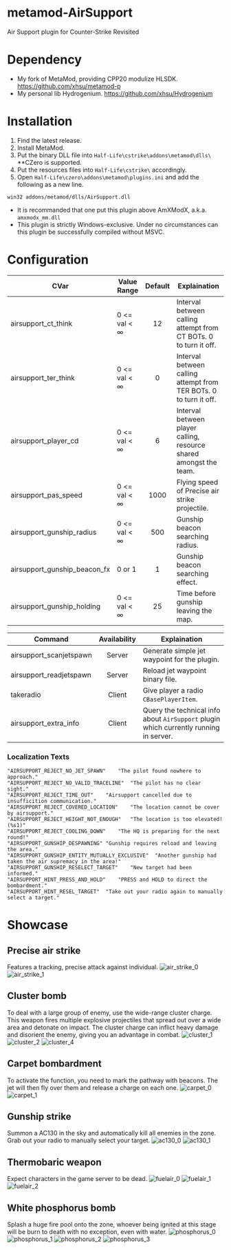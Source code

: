 # metamod-AirSupport
Air Support plugin for Counter-Strike Revisited

# Dependency
* My fork of MetaMod, providing CPP20 modulize HLSDK. https://github.com/xhsu/metamod-p 
* My personal lib Hydrogenium. https://github.com/xhsu/Hydrogenium 

# Installation

1. Find the latest release.
1. Install MetaMod.
1. Put the binary DLL file into `Half-Life\cstrike\addons\metamod\dlls\` **CZero is supported.
1. Put the resources files into `Half-Life\cstrike\` accordingly.
1. Open `Half-Life\czero\addons\metamod\plugins.ini` and add the following as a new line.
```
win32 addons/metamod/dlls/AirSupport.dll
```
* It is recommanded that one put this plugin above AmXModX, a.k.a. `amxmodx_mm.dll`
* This plugin is strictly Windows-exclusive. Under no circumstances can this plugin be successfully compiled without MSVC.

# Configuration
| CVar | Value Range | Default | Explaination |
| ---- | ----------- | :-----: | ------------ |
| airsupport_ct_think | 0 <= val < ∞ | 12 | Interval between calling attempt from CT BOTs. 0 to turn it off. |
| airsupport_ter_think | 0 <= val < ∞ | 0 | Interval between calling attempt from TER BOTs. 0 to turn it off. |
| airsupport_player_cd | 0 <= val < ∞ | 6 | Interval between player calling, resource shared amongst the team. |
| airsupport_pas_speed | 0 <= val < ∞ | 1000 | Flying speed of Precise air strike projectile. |
| airsupport_gunship_radius | 0 <= val < ∞ | 500 | Gunship beacon searching radius. |
| airsupport_gunship_beacon_fx | 0 or 1 | 1 | Gunship beacon searching effect. |
| airsupport_gunship_holding | 0 <= val < ∞ | 25 | Time before gunship leaving the map. |

| Command | Availability | Explaination |
| ------- | :----------: | ------------ |
| airsupport_scanjetspawn | Server | Generate simple jet waypoint for the plugin. |
| airsupport_readjetspawn | Server | Reload jet waypoint binary file. |
| takeradio | Client | Give player a radio `CBasePlayerItem`. |
| airsupport_extra_info | Client | Query the technical info about `AirSupport` plugin which currently running in server. |

### Localization Texts
```
"AIRSUPPORT_REJECT_NO_JET_SPAWN"	"The pilot found nowhere to approach."  
"AIRSUPPORT_REJECT_NO_VALID_TRACELINE"	"The pilot has no clear sight."  
"AIRSUPPORT_REJECT_TIME_OUT"	"Airsupport cancelled due to insufficition communication."  
"AIRSUPPORT_REJECT_COVERED_LOCATION"	"The location cannot be cover by airsupport."  
"AIRSUPPORT_REJECT_HEIGHT_NOT_ENOUGH"	"The location is too elevated! (%s1)"  
"AIRSUPPORT_REJECT_COOLING_DOWN"	"The HQ is preparing for the next round!"  
"AIRSUPPORT_GUNSHIP_DESPAWNING"	"Gunship requires reload and leaving the area."  
"AIRSUPPORT_GUNSHIP_ENTITY_MUTUALLY_EXCLUSIVE"	"Another gunship had taken the air supremacy in the area!"  
"AIRSUPPORT_GUNSHIP_RESELECT_TARGET"	"New target had been informed."  
"AIRSUPPORT_HINT_PRESS_AND_HOLD"	"PRESS and HOLD to direct the bombardment."  
"AIRSUPPORT_HINT_RESEL_TARGET"	"Take out your radio again to manually select a target."  
```
# Showcase
## Precise air strike
Features a tracking, precise attack against individual.
![air_strike_0](https://user-images.githubusercontent.com/33283030/229968915-48c7b0e6-6ab3-4ba8-972a-38f1e92092e8.jpg)
![air_strike_1](https://user-images.githubusercontent.com/33283030/229968934-57db1915-ce25-4abd-8428-aac1b2cca247.jpg)
  
## Cluster bomb
To deal with a large group of enemy, use the wide-range cluster charge. This weapon fires multiple explosive projectiles that spread out over a wide area and detonate on impact. The cluster charge can inflict heavy damage and disorient the enemy, giving you an advantage in combat.
![cluster_1](https://user-images.githubusercontent.com/33283030/229970073-24594e0a-13b4-49fe-8f1d-d32b5ac456f7.jpg)
![cluster_2](https://user-images.githubusercontent.com/33283030/229970079-bcbdb789-a625-4cd6-884c-d7f75b7877e4.jpg)
![cluster_4](https://user-images.githubusercontent.com/33283030/229970098-ad3b25ca-9e16-44c0-b526-f09fc17e1d65.jpg)

## Carpet bombardment
To activate the function, you need to mark the pathway with beacons. The jet will then fly over them and release a charge on each one.
![carpet_0](https://user-images.githubusercontent.com/33283030/229970871-2b2de111-2aeb-456b-9aac-9c9f37ad05bd.jpg)
![carpet_1](https://user-images.githubusercontent.com/33283030/229970884-c9535e73-2029-4b4b-9a88-15cff87c9e3f.jpg)

## Gunship strike
Summon a AC130 in the sky and automatically kill all enemies in the zone. Grab out your radio to manually select your target.
![ac130_0](https://user-images.githubusercontent.com/33283030/229971405-7d771cd1-6532-42bf-a2f5-70c64d4e90e5.jpg)
![ac130_1](https://user-images.githubusercontent.com/33283030/229971413-c0457b14-60dd-4d1c-bdab-fca8c0b26b1e.jpg)

## Thermobaric weapon
Expect characters in the game server to be dead.
![fuelair_0](https://user-images.githubusercontent.com/33283030/229971833-98472d73-d0a9-4595-9042-4ab382d7d61c.jpg)
![fuelair_1](https://user-images.githubusercontent.com/33283030/229971850-36402afb-6738-4e91-a12a-ae3ae41ba463.jpg)
![fuelair_2](https://user-images.githubusercontent.com/33283030/229971859-b3baa191-b591-4638-beed-c18b094e5292.jpg)

## White phosphorus bomb
Splash a huge fire pool onto the zone, whoever being ignited at this stage will be burn to death with no exception, even with water.
![phosphorus_0](https://user-images.githubusercontent.com/33283030/229972189-e3ae59fe-3060-442b-b9ee-02da1ffbaebd.jpg)
![phosphorus_1](https://user-images.githubusercontent.com/33283030/229972197-76991708-854f-42fc-82e2-e13faaea06c3.jpg)
![phosphorus_2](https://user-images.githubusercontent.com/33283030/229972222-b902ccd6-819d-46cc-ba10-a8900d8e1e25.jpg)
![phosphorus_3](https://user-images.githubusercontent.com/33283030/229972234-ed2918b6-7af7-4705-8636-ff0b7df9696c.jpg)
